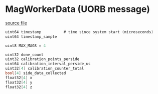 # MagWorkerData (UORB message)



[source file](https://github.com/PX4/PX4-Autopilot/blob/release/1.15/msg/MagWorkerData.msg)

```c
uint64 timestamp          # time since system start (microseconds)
uint64 timestamp_sample

uint8 MAX_MAGS = 4

uint32 done_count
uint32 calibration_points_perside
uint64 calibration_interval_perside_us
uint32[4] calibration_counter_total
bool[4] side_data_collected
float32[4] x
float32[4] y
float32[4] z

```
